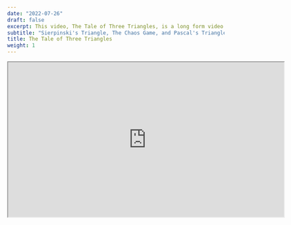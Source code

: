 ```yaml
---
date: "2022-07-26"
draft: false
excerpt: This video, The Tale of Three Triangles, is a long form video discussing the convergent behavior of the random Chaos Game, the deterministic Sierpinski's triangle, and the combinatorial Pascal's triangle. This video took me months, over 5000 lines of animation code, and a script longer than any of my philosophy essays. It was eventually recognized by 3Blue1Brown as an honorable mention for storytelling in the Summer of Math Exposition \#1.
subtitle: "Sierpinski's Triangle, The Chaos Game, and Pascal's Triangle"
title: The Tale of Three Triangles
weight: 1
---
```


<iframe width="640" height="360"
  src="https://www.youtube.com/embed/5nuYD2M2AX8">
</iframe>